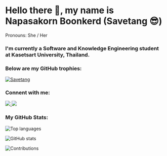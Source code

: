 <h1>Hello there 👋, my name is Napasakorn Boonkerd (Savetang 😎)</h1>
Pronouns: She / Her
<h3>I'm currently a Software and Knowledge Engineering student at Kasetsart University, Thailand.</h3>

<h3>Below are my GitHub trophies:</h3>
<p>
  <a href="https://github.com/ryo-ma/github-profile-trophy">
    <img src="https://github-profile-trophy.vercel.app/?username=Savetang19&theme=onedark" alt="Savetang" />
  </a>
</p>

<h3>Connent with me: </h3>
<a href="https://www.facebook.com/Napasakorn.Save">
  <img src="https://img.shields.io/badge/Facebook-1877F2?style=for-the-badge&logo=facebook&logoColor=white" />
</a>
<a href="https://www.linkedin.com/in/napasakorn-boonkerd-5bb0b9218/">
  <img src="https://img.shields.io/badge/LinkedIn-0077B5?style=for-the-badge&logo=linkedin&logoColor=white" />
</a>

<h3>My GitHub Stats:</h3>

![Top languages](https://github-readme-stats.vercel.app/api/top-langs?username=Savetang19&show_icons=true&locale=en&layout=compact&theme=onedark)

![GitHub stats](https://github-readme-stats.vercel.app/api?username=Savetang19&show_icons=true&theme=onedark)

![Contributions](https://github-readme-streak-stats.herokuapp.com/?user=Savetang19&theme=onedark)

<!--
**Savetang19/Savetang19** is a ✨ _special_ ✨ repository because its `README.md` (this file) appears on your GitHub profile.

Here are some ideas to get you started:

- 🔭 I’m currently working on ...
- 🌱 I’m currently learning ...
- 👯 I’m looking to collaborate on ...
- 🤔 I’m looking for help with ...
- 💬 Ask me about ...
- 📫 How to reach me: ...
- 😄 Pronouns: ...
- ⚡ Fun fact: ...
-->
